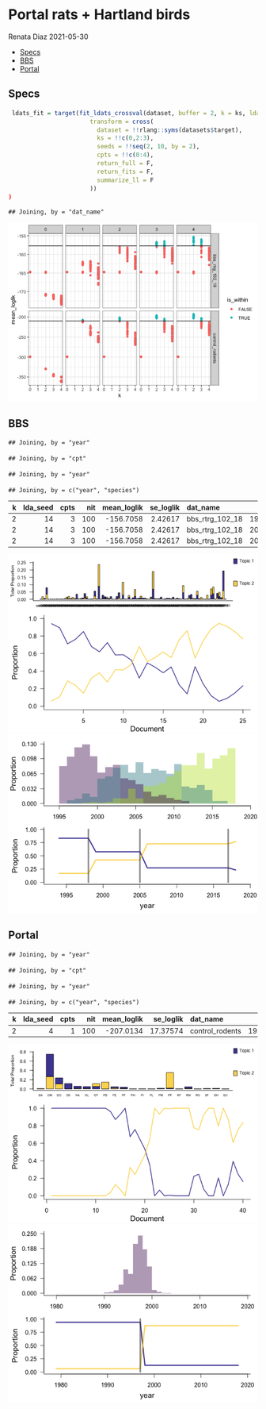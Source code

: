 Portal rats + Hartland birds
================
Renata Diaz
2021-05-30

  - [Specs](#specs)
  - [BBS](#bbs)
  - [Portal](#portal)

## Specs

``` r
 ldats_fit = target(fit_ldats_crossval(dataset, buffer = 2, k = ks, lda_seed = seeds, cpts = cpts, nit = 100),
                       transform = cross(
                         dataset = !!rlang::syms(datasets$target),
                         ks = !!c(0,2:3),
                         seeds = !!seq(2, 10, by = 2),
                         cpts = !!c(0:4),
                         return_full = F,
                         return_fits = F,
                         summarize_ll = F
                       ))
)
```

    ## Joining, by = "dat_name"

![](portal_hartland_explore_files/figure-gfm/unnamed-chunk-2-1.png)<!-- -->

## BBS

    ## Joining, by = "year"

    ## Joining, by = "cpt"

    ## Joining, by = "year"

    ## Joining, by = c("year", "species")

<div class="kable-table">

| k | lda\_seed | cpts | nit | mean\_loglik | se\_loglik | dat\_name          |    Mean | Median | Mode | Lower\_95% | Upper\_95% |   SD | MCMCerr |   AC10 |       ESS | cpt | nyears | width | width\_ratio | modal\_estimate | seg\_before | seg\_after | dissimilarity | overall\_r2 | species\_mean\_r2 |
| -: | --------: | ---: | --: | -----------: | ---------: | :----------------- | ------: | -----: | ---: | ---------: | ---------: | ---: | ------: | -----: | --------: | :-- | -----: | ----: | -----------: | --------------: | ----------: | ---------: | ------------: | ----------: | ----------------: |
| 2 |        14 |    3 | 100 |   \-156.7058 |    2.42617 | bbs\_rtrg\_102\_18 | 1999.93 |   1999 | 1998 |       1995 |       2007 | 3.66 |  0.1157 | 0.0343 | 168.90702 | 1   |     25 |    12 |         0.48 |            2003 |           1 |          2 |     0.1064246 |   0.9121069 |         0.8895563 |
| 2 |        14 |    3 | 100 |   \-156.7058 |    2.42617 | bbs\_rtrg\_102\_18 | 2005.92 |   2006 | 2005 |       1999 |       2014 | 4.32 |  0.1366 | 0.1010 |  98.96483 | 2   |     25 |    15 |         0.60 |            2007 |           2 |          3 |     0.0525105 |   0.9121069 |         0.8895563 |
| 2 |        14 |    3 | 100 |   \-156.7058 |    2.42617 | bbs\_rtrg\_102\_18 | 2011.93 |   2013 | 2017 |       2004 |       2017 | 3.98 |  0.1259 | 0.0097 | 266.67070 | 3   |     25 |    13 |         0.52 |            2011 |           3 |          4 |     0.0402261 |   0.9121069 |         0.8895563 |

</div>

![](portal_hartland_explore_files/figure-gfm/unnamed-chunk-3-1.png)<!-- -->![](portal_hartland_explore_files/figure-gfm/unnamed-chunk-3-2.png)<!-- -->

## Portal

    ## Joining, by = "year"

    ## Joining, by = "cpt"

    ## Joining, by = "year"

    ## Joining, by = c("year", "species")

<div class="kable-table">

| k | lda\_seed | cpts | nit | mean\_loglik | se\_loglik | dat\_name        |    Mean | Median | Mode | Lower\_95% | Upper\_95% |   SD | MCMCerr |   AC10 |      ESS | cpt | nyears | width | width\_ratio | modal\_estimate | seg\_before | seg\_after | dissimilarity | overall\_r2 | species\_mean\_r2 |
| -: | --------: | ---: | --: | -----------: | ---------: | :--------------- | ------: | -----: | ---: | ---------: | ---------: | ---: | ------: | -----: | -------: | :-- | -----: | ----: | -----------: | --------------: | ----------: | ---------: | ------------: | ----------: | ----------------: |
| 2 |         4 |    1 | 100 |   \-207.0134 |   17.37574 | control\_rodents | 1996.58 |   1997 | 1997 |       1993 |       1999 | 1.81 |  0.0572 | 0.0465 | 553.4217 | 1   |     40 |     6 |         0.15 |            1997 |           1 |          2 |      0.400603 |     0.82522 |         0.7036599 |

</div>

![](portal_hartland_explore_files/figure-gfm/unnamed-chunk-4-1.png)<!-- -->![](portal_hartland_explore_files/figure-gfm/unnamed-chunk-4-2.png)<!-- -->
